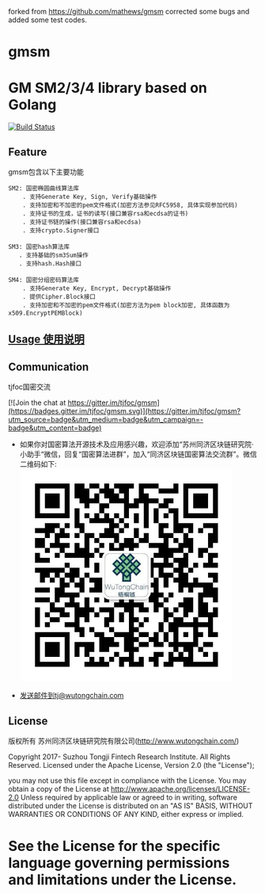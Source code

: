 
forked from https://github.com/mathews/gmsm 
corrected some bugs and added some test codes.


# gmsm
GM SM2/3/4 library based on Golang
=======

[![Build Status](https://travis-ci.com/tjfoc/gmsm.svg?branch=master)](https://travis-ci.com/github/tjfoc/gmsm)


## Feature
 gmsm包含以下主要功能

    SM2: 国密椭圆曲线算法库
        . 支持Generate Key, Sign, Verify基础操作
        . 支持加密和不加密的pem文件格式(加密方法参见RFC5958, 具体实现参加代码)
        . 支持证书的生成，证书的读写(接口兼容rsa和ecdsa的证书)
        . 支持证书链的操作(接口兼容rsa和ecdsa)
        . 支持crypto.Signer接口

    SM3: 国密hash算法库
       . 支持基础的sm3Sum操作
       . 支持hash.Hash接口

    SM4: 国密分组密码算法库
        . 支持Generate Key, Encrypt, Decrypt基础操作
        . 提供Cipher.Block接口
        . 支持加密和不加密的pem文件格式(加密方法为pem block加密, 具体函数为x509.EncryptPEMBlock)

## [Usage 使用说明](./API使用说明.md)

## Communication
tjfoc国密交流 
   
[![Join the chat at https://gitter.im/tjfoc/gmsm](https://badges.gitter.im/tjfoc/gmsm.svg)](https://gitter.im/tjfoc/gmsm?utm_source=badge&utm_medium=badge&utm_campaign=-badge&utm_content=badge)


- 如果你对国密算法开源技术及应用感兴趣，欢迎添加“苏州同济区块链研究院·小助手“微信，回复“国密算法进群”，加入“同济区块链国密算法交流群”。微信二维码如下:  
     ![微信二维码](https://github.com/tjfoc/wutongchian-public/blob/master/wutongchain.png)

- 发送邮件到tj@wutongchain.com
 
 
 ## License
 版权所有 苏州同济区块链研究院有限公司(http://www.wutongchain.com/)
 
 Copyright 2017- Suzhou Tongji Fintech Research Institute. All Rights Reserved.
 Licensed under the Apache License, Version 2.0 (the "License");
 
 you may not use this file except in compliance with the License.
 You may obtain a copy of the License at
      http://www.apache.org/licenses/LICENSE-2.0
 Unless required by applicable law or agreed to in writing, software distributed under the License is distributed on an "AS IS" BASIS, WITHOUT WARRANTIES OR CONDITIONS OF ANY KIND, either express or implied.
 
 See the License for the specific language governing permissions and limitations under the License.
=======




